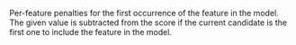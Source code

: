 
Per-feature penalties for the first occurrence of the feature in the model. The given value is subtracted from the score if the current candidate is the first one to include the feature in the model.
